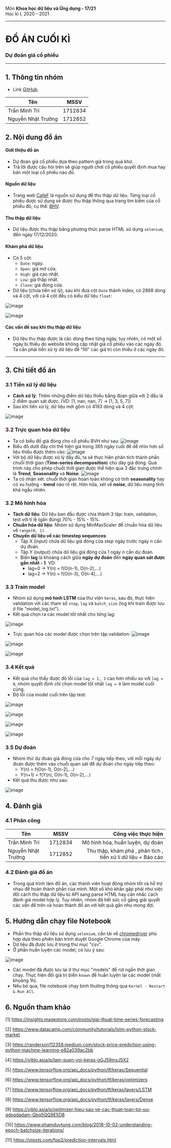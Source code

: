 Môn **Khoa học dữ liệu và Ứng dụng - 17/21**  
Học kì I, 2020 - 2021

---

# ĐỒ ÁN CUỐI KÌ

### Dự đoán giá cổ phiếu

---

## 1. Thông tin nhóm 

* Link [GitHub](https://github.com/cripplinmuffin/khdlud_dack).

| Tên  |MSSV|
|-|:-:|
| Trần Minh Trí |1712834|
| Nguyễn Nhật Trường |1712852|

## 2. Nội dung đồ án

#### Giới thiệu đồ án

* Dự đoán giá cổ phiếu dựa theo pattern giá trong quá khứ.
* Trả lời được câu hỏi trên sẽ giúp người chơi cổ phiếu quyết định mua hay bán một loại cổ phiếu nào đó.

#### Nguồn dữ liệu

* Trang web [CafeF](https://s.cafef.vn/) là nguồn sử dụng để thu thập dữ liệu. Từng loại cổ phiếu được sử dụng sẽ được thu thập thông qua trang tìm kiếm của cổ phiếu đó, cụ thể: [BHV](https://s.cafef.vn/Lich-su-giao-dich-BVH-1.chn?fbclid=IwAR0e98txe3qOw8SP_cTAVxXqeTN2CnuAiOnnLMzUXovyH-zJRZXVNBWU2sg).

#### Thu thập dữ liệu

* Dữ liệu được thu thập bằng phương thức parse HTML sử dụng `selenium`, đến ngày 17/12/2020.

#### Khám phá dữ liệu

* Có 5 cột:
  * `Date`: ngày.
  * `Open`: giá mở cửa.
  * `High`: giá cao nhất.
  * `Low`: giá thấp nhất.
  * `Close`: giá đóng cửa.
* Dữ liệu (chưa tiền xử lý), sau khi đưa cột `Date` thành index, có 2868 dòng và 4 cột, với cả 4 cột đều có kiểu dữ liệu `float`:

![image](./img/data_1.PNG)

![image](./img/data_2.PNG)

#### Các vấn đề sau khi thu thập dữ liệu

* Dữ liệu thu thập được là các dòng theo từng ngày, tuy nhiên, có một số ngày bị thiếu do website không cập nhật giá cổ phiếu vào các ngày đó. Ta cần phải tiền xử lý dữ liệu để "fill" các giá trị còn thiếu ở các ngày đó.

---

## 3. Chi tiết đồ án

### 3.1 Tiền xử lý dữ liệu

* **Cách xử lý**: Thêm những điểm dữ liệu thiếu bằng đoạn giữa với 2 đầu là 2 điểm quan sát được. (VD: [1, nan, nan, 7] -> [1, 3, 5, 7])
* Sau khi tiền xử lý, dữ liệu mới gồm có 4193 dòng và 4 cột:

![image](./img/data_3.PNG)

### 3.2 Trực quan hóa dữ liệu

* Ta có biểu đồ giá đóng cho cổ phiếu BVH như sau:
![image](./img/vis_1.png)
* Biểu đồ dưới đây chỉ thể hiện giá trong 365 ngày cuối để dễ nhìn hơn số liệu thiếu được thêm vào:
![image](./img/vis_2.png)
* Với bộ dữ liệu được xử lý đầy đủ, ta sẽ thực hiện phân tích thành phần chuỗi thời gian (**Time-series decomposition**) cho dãy giá đóng. Quá trình này cho phép chuỗi thời gian được thể hiện qua 3 đặc trưng chính là **Trend**, **Seasonality** và **Noise**:
![image](./img/vis_3.png)
* Ta có nhận xét: chuỗi thời gian hoàn toàn không có tính **seasonality** hay có xu hướng - **trend** nào rõ rệt. Hơn nữa, xét về **noise**, dữ liệu mang tính khá ngẫu nhiên.

### 3.2 Mô hình hóa

* **Tách dữ liệu**: Dữ liệu ban đầu được chia thành 3 tập: train, validation, test với tỉ lệ (gần đúng) 70% - 15% - 15%.
* **Chuẩn hóa dữ liệu**: Nhóm sử dụng MinMaxScaler để chuẩn hóa dữ liệu về `range(0, 1)`.
* **Chuyển dữ liệu về các timestep sequences**:
    * Tập X (input) chứa dữ liệu giá đóng cửa *step* ngày trước ngày *n* cần dự đoán.
    * Tập Y (output) chứa dữ liệu giá đóng cửa 1 ngày *n* cần dự đoán.
    * Biến **lag** là khoảng cách giữa **ngày dự đoán** đến **ngày quan sát được gần nhất - 1**. VD:
        * lag=0 -> Y(n) = f(O(n-1), O(n-2),...)
        * lag=2 -> Y(n) = f(O(n-3), O(n-4),...)

### 3.3 Train model

* Nhóm sử dụng **mô hình LSTM** của thư viện `keras`,  sau đó, thực hiện validation với các tham số `step`, `lag` và `batch_size` (log khi train được lưu ở file "model_log.txt").
* Kết quả chọn ra các model tốt nhất cho từng lag:

![image](./img/model_1.PNG)

* Trực quan hóa các model được chọn trên tập validation:
![image](./img/lag_0.png)

![image](./img/lag_1.png)

![image](./img/lag_3.png)

### 3.4 Kết quả

* Kết quả cho thấy được độ lỗi của `lag = 1, 3` cao hơn nhiều so với `lag = 0`, nhóm quyết định chỉ chọn model tốt nhất `lag = 0` làm model cuối cùng.
* Độ lỗi của model cuối trên tập test:

![image](./img/err_1.png)

![image](./img/err_2.png)

![image](./img/err_3.png)

![image](./img/err_4.png)

### 3.5 Dự đoán

* Nhóm thử dự đoán giá đóng cửa cho 7 ngày tiếp theo, với mỗi ngày dự đoán được thêm vào chuỗi quan sát để dự đoán cho ngày tiếp theo:
    * Y(n) = f(O(n-1), O(n-2),...)
    * Y(n+1) = f(Y(n), O(n-1), O(n-2),...)
* Kết quả thu được như sau:

![image](./img/predict_1.png)

## 4. Đánh giá

### 4.1 Phân công

| Tên  |MSSV|Công việc thực hiện|
|-|:-:|-:|
| Trần Minh Trí |1712834| Mô hình hóa, huấn luyện, dự đoán |
| Nguyễn Nhật Trường |1712852| Thu thập, khám phá , phân tích , tiền xử lí dữ liệu + Báo cáo |

### 4.2 Đánh giá đồ án

* Trong quá trình làm đồ án, các thành viên hoạt động nhóm tốt và hỗ trợ nhau để hoàn thành phần của mình. Một số khó khăn gặp phải như việc đổi cách thu thập dữ liệu từ API sang parse HTML hay cân nhắc cách đánh giá model hợp lý. Tuy nhiên, nhóm đã hết sức cố gắng giải quyết các vấn đề trên và hoàn thành đồ án với kết quả gần như mong đợi.

## 5. Hướng dẫn chạy file Notebook

* Phần thu thập dữ liệu sử dụng `selenium`, cần tải về [chromedriver](https://chromedriver.chromium.org/downloads) phù hợp dựa theo phiên bản trình duyệt Google Chrome của máy.
* Dữ liệu đã được lưu ở trong thư mục "csv".
* Ở phần huấn luyện các model, có lưu ý sau:

![image](./img/note_1.PNG)

* Các model đã được lưu lại ở thư mục "models" để rút ngắn thời gian chạy. Thực hiện đổi giá trị biến `known` để huấn luyện lại các model (mất khoảng 1h).
* Nếu bỏ qua, file notebook chạy bình thường thông qua `Kernel - Restart & Run All`.

## 6. Nguồn tham khảo

[1] https://insights.magestore.com/posts/giai-thuat-time-series-forecasting

[2] https://www.datacamp.com/community/tutorials/lstm-python-stock-market

[3] https://randerson112358.medium.com/stock-price-prediction-using-python-machine-learning-e82a039ac2bb

[4] https://viblo.asia/p/lam-quen-voi-keras-gGJ59mxJ5X2

[5] https://www.tensorflow.org/api_docs/python/tf/keras/Sequential

[6] https://www.tensorflow.org/api_docs/python/tf/keras/optimizers

[7] https://www.tensorflow.org/api_docs/python/tf/keras/layers/LSTM

[8] https://www.tensorflow.org/api_docs/python/tf/keras/layers/Dense

[9] https://viblo.asia/p/optimizer-hieu-sau-ve-cac-thuat-toan-toi-uu-gdsgdadam-Qbq5QQ9E5D8

[10] https://www.phamduytung.com/blog/2018-10-02-understanding-epoch-batchsize-iterations/

[11] https://otexts.com/fpp2/prediction-intervals.html
